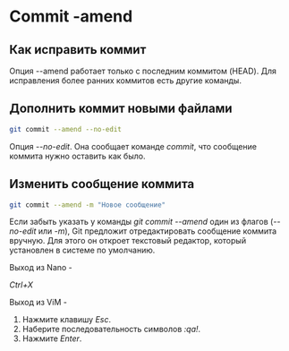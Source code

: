 # Commit -amend

## Как исправить коммит

Опция --amend работает только с последним коммитом (HEAD). Для исправления более ранних коммитов есть другие команды. 

## Дополнить коммит новыми файлами

```bash
git commit --amend --no-edit
```

Опция *--no-edit*. Она сообщает команде *commit*, что сообщение коммита нужно оставить как было.



## Изменить сообщение коммита

```bash
git commit --amend -m "Новое сообщение"
```

Если забыть указать у команды *git commit --amend* один из флагов (*--no-edit* или *-m*), Git предложит отредактировать сообщение коммита вручную. Для этого он откроет текстовый редактор, который установлен в системе по умолчанию.

Выход из Nano - 

*Ctrl+X*

Выход из ViM - 

1. Нажмите клавишу *Esc*.
2. Наберите последовательность символов *:qa!*.
3. Нажмите *Enter*.